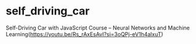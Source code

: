 # self_driving_car
Self-Driving Car with JavaScript Course – Neural Networks and Machine Learning(https://youtu.be/Rs_rAxEsAvI?si=3oQPj-eV1h4alxuT)
